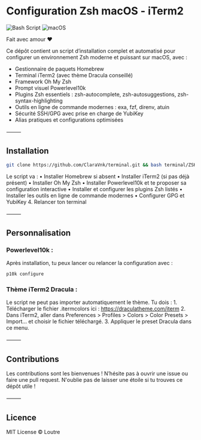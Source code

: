 # Configuration Zsh macOS - iTerm2

![Bash Script](https://img.shields.io/badge/bash_script-%23121011.svg?style=for-the-badge&logo=gnu-bash&logoColor=white) ![macOS](https://img.shields.io/badge/mac%20os-000000?style=for-the-badge&logo=macos&logoColor=F0F0F0)

Fait avec amour ❤️

Ce dépôt contient un script d’installation complet et automatisé pour configurer un environnement Zsh moderne et puissant sur macOS, avec :
* Gestionnaire de paquets Homebrew
* Terminal iTerm2 (avec thème Dracula conseillé)
* Framework Oh My Zsh
* Prompt visuel Powerlevel10k
* Plugins Zsh essentiels : zsh-autocomplete, zsh-autosuggestions, zsh-syntax-highlighting
* Outils en ligne de commande modernes : exa, fzf, direnv, atuin
* Sécurité SSH/GPG avec prise en charge de YubiKey
* Alias pratiques et configurations optimisées

⸻

## Installation

```bash
git clone https://github.com/ClaraVnk/terminal.git && bash terminal/ZSHRC_By_Loutre.sh && source ~/.zshrc
```

Le script va :
	•	Installer Homebrew si absent
	•	Installer iTerm2 (si pas déjà présent)
	•	Installer Oh My Zsh
	•	Installer Powerlevel10k et te proposer sa configuration interactive
	•	Installer et configurer les plugins Zsh listés
	•	Installer les outils en ligne de commande modernes
	•	Configurer GPG et YubiKey
	4.	Relancer ton terminal

⸻

## Personnalisation

### Powerlevel10k : 
Après installation, tu peux lancer ou relancer la configuration avec :

```bash
p10k configure
```

### Thème iTerm2 Dracula :
Le script ne peut pas importer automatiquement le thème. Tu dois :
	1.	Télécharger le fichier .itermcolors ici : https://draculatheme.com/iterm
	2.	Dans iTerm2, aller dans Preferences > Profiles > Colors > Color Presets > Import... et choisir le fichier téléchargé.
	3.	Appliquer le preset Dracula dans ce menu.

⸻

## Contributions

Les contributions sont les bienvenues !
N’hésite pas à ouvrir une issue ou faire une pull request.
N'oublie pas de laisser une étoile si tu trouves ce dépôt utile !

⸻

## Licence

MIT License © Loutre
